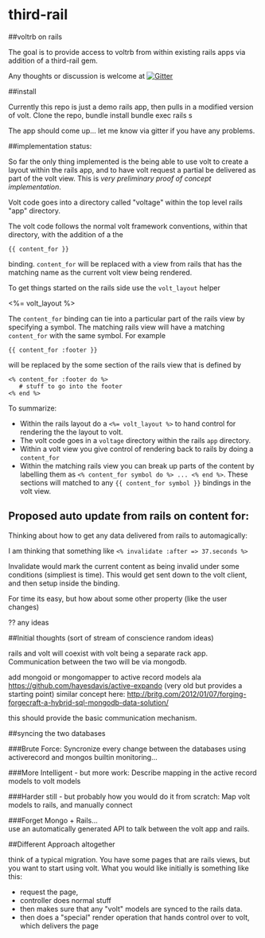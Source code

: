 third-rail
==========

##voltrb on rails

The goal is to provide access to voltrb from within existing rails apps via addition of a third-rail gem.

Any thoughts or discussion is welcome at [![Gitter](https://badges.gitter.im/Join%20Chat.svg)](https://gitter.im/catprintlabs/third-rail?utm_source=badge&utm_medium=badge&utm_campaign=pr-badge&utm_content=badge)


##install

Currently this repo is just a demo rails app, then pulls in a modified version of volt.
Clone the repo,
bundle install
bundle exec rails s

The app should come up...  let me know via gitter if you have any problems.

##implementation status:

So far the only thing implemented is the being able to use volt to create a layout within the rails app, and to have volt request a partial be delivered as part of the volt view.  This is _very preliminary proof of concept implementation_.

Volt code goes into a directory called "voltage" within the top level rails "app" directory.

The volt code follows the normal volt framework conventions, within that directory, with the addition of a the

    {{ content_for }}
    
binding.  `content_for` will be replaced with a view from rails that has the matching name as the current volt view being rendered.

To get things started on the rails side use the `volt_layout` helper 

   <%= volt_layout %>

The `content_for` binding can tie into a particular part of the rails view by specifying a symbol.  The matching rails view will have a matching `content_for` with the same symbol.  For example

    {{ content_for :footer }}

will be replaced by the some section of the rails view that is defined by

    <% content_for :footer do %>
       # stuff to go into the footer
    <% end %>

To summarize:

* Within the rails layout do a `<%= volt_layout %>` to hand control for rendering the the layout to volt.
* The volt code goes in a `voltage` directory within the rails `app` directory.
* Within a volt view you give control of rendering back to rails by doing a `content_for`
* Within the matching rails view you can break up parts of the content by labelling them as `<% content_for symbol do %> ... <% end %>`.  These sections will matched to any `{{ content_for symbol }}` bindings in the volt view.

## Proposed auto update from rails on content for:

Thinking about how to get any data delivered from rails to automagically:

I am thinking that something like `<% invalidate :after => 37.seconds %>`  

Invalidate would mark the current content as being invalid under some conditions (simpliest is time).  This would get sent down to the volt client, and then setup inside the binding.

For time its easy, but how about some other property (like the user changes)

?? any ideas
 
##Initial thoughts (sort of stream of conscience random ideas)

rails and volt will coexist with volt being a separate rack app.  Communication between the two will be via mongodb.

add mongoid or mongomapper to active record models ala https://github.com/hayesdavis/active-expando (very old but provides a starting point)  similar concept here: http://britg.com/2012/01/07/forging-forgecraft-a-hybrid-sql-mongodb-data-solution/

this should provide the basic communication mechanism.

##syncing the two databases

###Brute Force:
Syncronize every change between the databases using activerecord and mongos builtin monitoring...

###More Intelligent - but more work:
Describe mapping in the active record models to volt models 

###Harder still - but probably how you would do it from scratch:
Map volt models to rails, and manually connect

###Forget Mongo + Rails...  
use an automatically generated API to talk between the volt app and rails.

##Different Approach altogether

think of a typical migration.  You have some pages that are rails views, but you want to start using volt.
What you would like initially is something like this:
* request the page, 
* controller does normal stuff
* then makes sure that any "volt" models are synced to the rails data.
* then does a "special" render operation that hands control over to volt, which delivers the page

